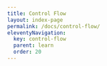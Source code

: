 ```yaml
---
title: Control Flow
layout: index-page
permalink: /docs/control-flow/
eleventyNavigation:
  key: control-flow
  parent: learn
  order: 20
---
```

